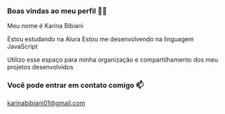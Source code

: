 ### Boas vindas ao meu perfil 💙💙
Meu nome é Karina Bibiani

Estou estudando na Alura
Estou me desenvolvendo na linguagem JavaScript

Utilizo esse espaço para minha organização e compartilhamento dos meu projetos desenvolvidos

### Você pode entrar em contato comigo 📫

karinabibiani01@gmail.com
